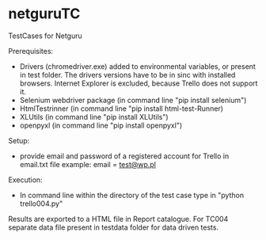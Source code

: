 # netguruTC
TestCases for Netguru


Prerequisites:
- Drivers (chromedriver.exe) added to environmental variables, or present in test folder. The drivers versions have to be in sinc with installed browsers. Internet Explorer is excluded, because Trello does not support it.
- Selenium webdriver package (in command line "pip install selenium")
- HtmlTestrinner (in command line "pip install html-test-Runner)
- XLUtils (in command line "pip install XLUtils")
- openpyxl (in command line "pip install openpyxl")


Setup:
- provide email and password of a registered account for Trello in email.txt file
	example:
	email = test@wp.pl

Execution:
- In command line within the directory of the test case type in "python trello004.py"

Results are exported to a HTML file in Report catalogue. For TC004 separate data file present in testdata folder for data driven tests.
